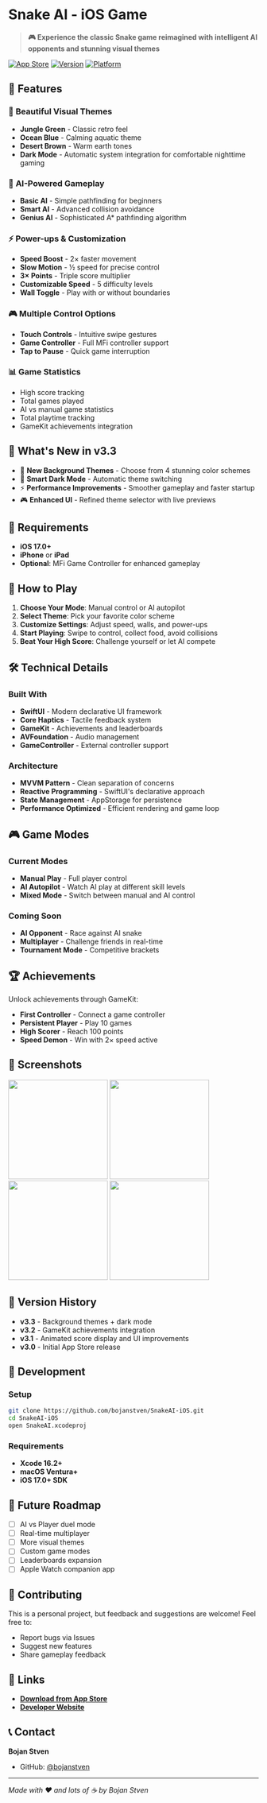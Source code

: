 # Snake AI - iOS Game

> **🎮 Experience the classic Snake game reimagined with intelligent AI opponents and stunning visual themes**

[![App Store](https://img.shields.io/badge/App%20Store-Download-blue.svg)](https://apps.apple.com/rs/app/snakeai/id6741169420?platform=iphone)
[![Version](https://img.shields.io/badge/Version-3.3-green.svg)](https://github.com/bojanstven/SnakeAI-iOS/releases)
[![Platform](https://img.shields.io/badge/Platform-iOS%2017.0%2B-orange.svg)](https://developer.apple.com/ios/)

## 🌟 Features

### 🎨 **Beautiful Visual Themes**
- **Jungle Green** - Classic retro feel
- **Ocean Blue** - Calming aquatic theme  
- **Desert Brown** - Warm earth tones
- **Dark Mode** - Automatic system integration for comfortable nighttime gaming

### 🤖 **AI-Powered Gameplay**
- **Basic AI** - Simple pathfinding for beginners
- **Smart AI** - Advanced collision avoidance
- **Genius AI** - Sophisticated A* pathfinding algorithm

### ⚡ **Power-ups & Customization**
- **Speed Boost** - 2× faster movement
- **Slow Motion** - ½ speed for precise control
- **3× Points** - Triple score multiplier
- **Customizable Speed** - 5 difficulty levels
- **Wall Toggle** - Play with or without boundaries

### 🎮 **Multiple Control Options**
- **Touch Controls** - Intuitive swipe gestures
- **Game Controller** - Full MFi controller support
- **Tap to Pause** - Quick game interruption

### 📊 **Game Statistics**
- High score tracking
- Total games played
- AI vs manual game statistics
- Total playtime tracking
- GameKit achievements integration

## 🚀 What's New in v3.3

- 🎨 **New Background Themes** - Choose from 4 stunning color schemes
- 🌙 **Smart Dark Mode** - Automatic theme switching
- ⚡ **Performance Improvements** - Smoother gameplay and faster startup
- 🎮 **Enhanced UI** - Refined theme selector with live previews

## 📱 Requirements

- **iOS 17.0+**
- **iPhone** or **iPad**
- **Optional**: MFi Game Controller for enhanced gameplay

## 🎯 How to Play

1. **Choose Your Mode**: Manual control or AI autopilot
2. **Select Theme**: Pick your favorite color scheme
3. **Customize Settings**: Adjust speed, walls, and power-ups
4. **Start Playing**: Swipe to control, collect food, avoid collisions
5. **Beat Your High Score**: Challenge yourself or let AI compete

## 🛠 Technical Details

### Built With
- **SwiftUI** - Modern declarative UI framework
- **Core Haptics** - Tactile feedback system
- **GameKit** - Achievements and leaderboards
- **AVFoundation** - Audio management
- **GameController** - External controller support

### Architecture
- **MVVM Pattern** - Clean separation of concerns
- **Reactive Programming** - SwiftUI's declarative approach
- **State Management** - AppStorage for persistence
- **Performance Optimized** - Efficient rendering and game loop

## 🎮 Game Modes

### Current Modes
- **Manual Play** - Full player control
- **AI Autopilot** - Watch AI play at different skill levels
- **Mixed Mode** - Switch between manual and AI control

### Coming Soon
- **AI Opponent** - Race against AI snake
- **Multiplayer** - Challenge friends in real-time
- **Tournament Mode** - Competitive brackets

## 🏆 Achievements

Unlock achievements through GameKit:
- **First Controller** - Connect a game controller
- **Persistent Player** - Play 10 games
- **High Scorer** - Reach 100 points
- **Speed Demon** - Win with 2× speed active

## 📸 Screenshots

<img src="https://is1-ssl.mzstatic.com/image/thumb/PurpleSource211/v4/16/c3/19/16c319d4-5275-2840-ab8a-1d4321f64edd/Simulator_Screenshot_-_iPhone_16_Pro_Max_-_2025-07-05_at_17.04.43.png/600x0w.webp" width="200"> <img src="https://is1-ssl.mzstatic.com/image/thumb/PurpleSource211/v4/2a/26/dd/2a26dda5-9f3d-2781-12b9-e5c57638c935/Simulator_Screenshot_-_iPhone_16_Pro_Max_-_2025-07-05_at_17.06.06.png/600x0w.webp" width="200"> <img src="https://is1-ssl.mzstatic.com/image/thumb/PurpleSource211/v4/e0/6e/60/e06e6015-9811-3537-b1b6-0957291c84b1/Simulator_Screenshot_-_iPhone_16_Pro_Max_-_2025-07-05_at_17.06.26.png/600x0w.png" width="200"> <img src="https://is1-ssl.mzstatic.com/image/thumb/PurpleSource211/v4/36/76/52/367652ea-b262-08e7-e913-830b6a1fd0fd/Simulator_Screenshot_-_iPhone_16_Pro_Max_-_2025-07-05_at_17.07.59.png/600x0w.webp" width="200">

## 🔄 Version History

- **v3.3** - Background themes + dark mode
- **v3.2** - GameKit achievements integration
- **v3.1** - Animated score display and UI improvements
- **v3.0** - Initial App Store release

## 🚧 Development

### Setup
```bash
git clone https://github.com/bojanstven/SnakeAI-iOS.git
cd SnakeAI-iOS
open SnakeAI.xcodeproj
```

### Requirements
- **Xcode 16.2+**
- **macOS Ventura+**
- **iOS 17.0+ SDK**

## 🎯 Future Roadmap

- [ ] AI vs Player duel mode
- [ ] Real-time multiplayer
- [ ] More visual themes
- [ ] Custom game modes
- [ ] Leaderboards expansion
- [ ] Apple Watch companion app

## 🤝 Contributing

This is a personal project, but feedback and suggestions are welcome! Feel free to:
- Report bugs via Issues
- Suggest new features
- Share gameplay feedback

## 🔗 Links

- **[Download from App Store](https://apps.apple.com/rs/app/snakeai/id6741169420?platform=iphone)**
- **[Developer Website](https://bojanstven.github.io)**

## 📞 Contact

**Bojan Stven**
- GitHub: [@bojanstven](https://github.com/bojanstven)

---

*Made with ❤️ and lots of ☕ by Bojan Stven*
